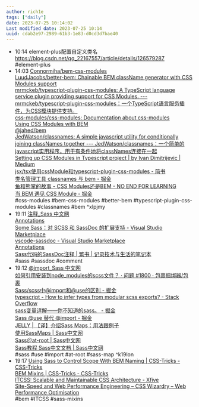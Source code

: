 ```yaml
---
author: rich1e
tags: ["daily"]
date: 2023-07-25 10:14:02
Last modified date: 2023-07-25 10:14
uuid: cdab2e97-2989-61b3-1e83-d0cd3d7bae40
---
```


- 10:14 element-plus配置自定义类名 https://blog.csdn.net/qq_22167557/article/details/126579287 <br>#element-plus
- 14:03 [Connormiha/bem-css-modules](https://github.com/Connormiha/bem-css-modules)<br>[LuudJacobs/better-bem: Chainable BEM className generator with CSS Modules support](https://github.com/LuudJacobs/better-bem)<br>[mrmckeb/typescript-plugin-css-modules: A TypeScript language service plugin providing support for CSS Modules. --- mrmckeb/typescript-plugin-css-modules：一个TypeScript语言服务插件，为CSS模块提供支持。](https://github.com/mrmckeb/typescript-plugin-css-modules#visual-studio-code)<br>[css-modules/css-modules: Documentation about css-modules](https://github.com/css-modules/css-modules)<br>[Using CSS Modules with BEM](https://jahed.dev/2018/02/09/using-css-modules-with-bem/)<br>[@jahed/bem](https://jahed.github.io/bem/)<br>[JedWatson/classnames: A simple javascript utility for conditionally joining classNames together --- JedWatson/classnames：一个简单的javascript实用程序，用于有条件地将classNames连接在一起](https://github.com/JedWatson/classnames)<br>[Setting up CSS Modules in Typescript project | by Ivan Dimitrijevic | Medium](https://medium.com/@dimi_2011/setting-up-css-modules-in-typescript-project-52596526d19)<br>[jsx/tsx使用cssModule和typescript-plugin-css-modules - 简书](https://www.jianshu.com/p/da90f6d9b627)<br>[类名管理工具 classnames 与 bem - 掘金](https://juejin.cn/post/7096310931247857695)<br>[鱼和熊掌的故事 - CSS Modules还是BEM - NO END FOR LEARNING](http://benweizhu.github.io/blog/2015/12/05/css-modules-or-bem/)<br>[当 BEM 遇见 CSS Module - 掘金](https://juejin.cn/post/7104291904539328549)<br>#css-modules #bem-css-modules #better-bem #typescript-plugin-css-modules #classnames #bem ^xlpjmy
- 19:11 [注释_Sass 中文网](https://sass-lang.cn/documentation/syntax/comments)<br>[Annotations](http://sassdoc.com/annotations/#comment-range)<br>[Some Sass：对 SCSS 和 SassDoc 的扩展支持 - Visual Studio Marketplace](https://marketplace.visualstudio.com/items?itemName=SomewhatStationery.some-sass#recommended-settings-for-visual-studio-code)<br>[vscode-sassdoc - Visual Studio Marketplace](https://marketplace.visualstudio.com/items?itemName=rafikis75.vscode-sassdoc)<br>[Annotations](http://sassdoc.com/annotations/)<br>[Sass代码的SassDoc注释 | 繁书 | 记录技术与生活的笔记本](https://mrpeak.github.io/2016/01/28/sass-annotation/)<br>#sass #sassdoc #comment
- 19:12 [@import_Sass 中文网](https://sass-lang.cn/documentation/at-rules/import)<br>[如何引用安装到node_modules的scss文件？ · 问题 #1800 · 包裹捆绑器/包裹](https://github.com/parcel-bundler/parcel/issues/1800)<br>[Sass/scss中@import和@use的区别 - 掘金](https://juejin.cn/post/7117836922176667685)<br>[typescript - How to infer types from modular scss exports? - Stack Overflow](https://stackoverflow.com/questions/74275803/how-to-infer-types-from-modular-scss-exports)<br>[sass变量详解——你不知道的sass。 - 掘金](https://juejin.cn/post/6844903475206160397)<br>[Sass @use 替代 @import - 掘金](https://juejin.cn/post/7119019352149458974)<br>[JELLY | 【译】介绍Sass Maps：用法跟例子](https://jelly.jd.com/article/6006b1025b6c6a01506c8783)<br>[使用SassMaps | Sass中文网](https://www.sass.hk/skill/sass78.html)<br>[Sass＠at-root | Sass中文网](https://www.sass.hk/skill/sass40.html)<br>[Sass教程 Sass中文文档 | Sass中文网](https://www.sass.hk/docs/)<br>#sass #use #import #at-root #sass-map ^k19lon
- 19:17 [Using Sass to Control Scope With BEM Naming | CSS-Tricks - CSS-Tricks](https://css-tricks.com/using-sass-control-scope-bem-naming/)<br>[BEM Mixins | CSS-Tricks - CSS-Tricks](https://css-tricks.com/snippets/sass/bem-mixins/)<br>[ITCSS: Scalable and Maintainable CSS Architecture - Xfive](https://www.xfive.co/blog/itcss-scalable-maintainable-css-architecture/)<br>[Site-Speed and Web Performance Engineering – CSS Wizardry – Web Performance Optimisation](https://csswizardry.com/)<br>#bem #ITCSS #sass-mixins